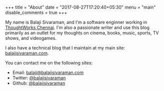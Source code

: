 +++
title = "About"
date = "2017-08-27T17:20:40+05:30"
menu = "main"
disable_comments = true
+++

My name is Balaji Sivaraman, and I'm a software enginner working in
[ThoughtWorks
Chennai](https://www.thoughtworks.com/locations/chennai). I'm also a
passionate writer and use this blog primarily as an outlet for my
thoughts on cinema, books, music, sports, TV shows, and videogames.

I also have a technical blog that I maintain at my main site:
[balajisivaraman.com](https://www.balajisivaraman.com).

You can contact me on the following sites:

- Email: [balaji@balajisivaraman.com](mailto:balaji@balajisivaraman.com)
- Twitter: [@balajisivaraman](https://www.twitter.com/balajisivaraman)
- Github: [@balajisivaraman](https://www.github.com/balajisivaraman)
